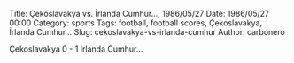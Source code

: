 Title: Çekoslavakya vs. İrlanda Cumhur…, 1986/05/27
Date: 1986/05/27 00:00
Category: sports
Tags: football, football scores, Çekoslavakya, İrlanda Cumhur…
Slug: cekoslavakya-vs-irlanda-cumhur
Author: carbonero


Çekoslavakya 0 - 1 İrlanda Cumhur…
